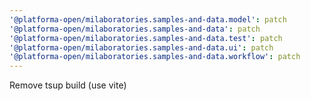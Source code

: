 ```yaml
---
'@platforma-open/milaboratories.samples-and-data.model': patch
'@platforma-open/milaboratories.samples-and-data': patch
'@platforma-open/milaboratories.samples-and-data.test': patch
'@platforma-open/milaboratories.samples-and-data.ui': patch
'@platforma-open/milaboratories.samples-and-data.workflow': patch
---
```


Remove tsup build (use vite)
